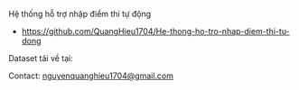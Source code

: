 Hệ thống hỗ trợ nhập điểm thi tự động 

- https://github.com/QuangHieu1704/He-thong-ho-tro-nhap-diem-thi-tu-dong

Dataset tải về tại: 


Contact: nguyenquanghieu1704@gmail.com 
